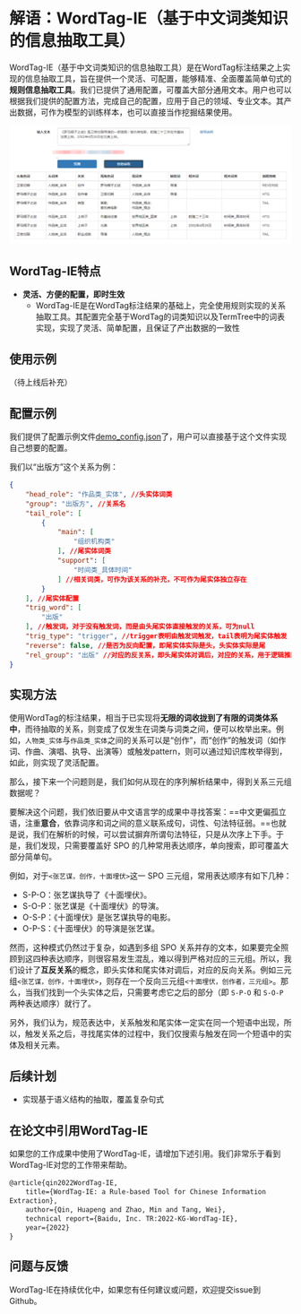 # 解语：WordTag-IE（基于中文词类知识的信息抽取工具）

WordTag-IE（基于中文词类知识的信息抽取工具）是在WordTag标注结果之上实现的信息抽取工具，旨在提供一个灵活、可配置，能够精准、全面覆盖简单句式的**规则信息抽取工具**。我们已提供了通用配置，可覆盖大部分通用文本。用户也可以根据我们提供的配置方法，完成自己的配置，应用于自己的领域、专业文本。其产出数据，可作为模型的训练样本，也可以直接当作挖掘结果使用。

![](../doc/img/wordtag-ie-example.png)

## WordTag-IE特点

- **灵活、方便的配置，即时生效**
  - WordTag-IE是在WordTag标注结果的基础上，完全使用规则实现的关系抽取工具。其配置完全基于WordTag的词类知识以及TermTree中的词表实现，实现了灵活、简单配置，且保证了产出数据的一致性

## 使用示例

（待上线后补充）

## 配置示例

我们提供了配置示例文件[demo_config.json](./demo_config.json)了，用户可以直接基于这个文件实现自己想要的配置。

我们以“出版方”这个关系为例：

```json
{
    "head_role": "作品类_实体", //头实体词类
    "group": "出版方", //关系名
    "tail_role": [
        {
            "main": [
                "组织机构类"
            ], //尾实体词类
            "support": [
                "时间类_具体时间"
            ] //相关词类，可作为该关系的补充，不可作为尾实体独立存在
        }
    ], //尾实体配置
    "trig_word": [
        "出版"
    ], //触发词，对于没有触发词，而是由头尾实体直接触发的关系，可为null
    "trig_type": "trigger", //trigger表明由触发词触发，tail表明为尾实体触发
    "reverse": false, //是否为反向配置，即尾实体实际是头，头实体实际是尾
    "rel_group": "出版" //对应的反关系，即头尾实体对调后，对应的关系，用于逻辑推断
}
```

## 实现方法

使用WordTag的标注结果，相当于已实现将**无限的词收拢到了有限的词类体系中**，而待抽取的关系，则变成了仅发生在词类与词类之间，便可以枚举出来。例如，`人物类_实体`与`作品类_实体`之间的关系可以是“创作”，而“创作”的触发词（如作词、作曲、演唱、执导、出演等）或触发pattern，则可以通过知识库枚举得到，如此，则实现了灵活配置。

那么，接下来一个问题则是，我们如何从现在的序列解析结果中，得到关系三元组数据呢？

要解决这个问题，我们依旧要从中文语言学的成果中寻找答案：==中文更偏孤立语，注重**意合**，依靠词序和词之间的意义联系成句，词性、句法特征弱。==也就是说，我们在解析的时候，可以尝试摒弃所谓句法特征，只是从次序上下手。于是，我们发现，只需要覆盖好 SPO 的几种常用表达顺序，单向搜索，即可覆盖大部分简单句。

例如，对于`<张艺谋，创作，十面埋伏>`这一 SPO 三元组，常用表达顺序有如下几种：

- S-P-O：张艺谋执导了《十面埋伏》。
- S-O-P：张艺谋是《十面埋伏》的导演。
- O-S-P：《十面埋伏》是张艺谋执导的电影。
- O-P-S：《十面埋伏》的导演是张艺谋。

然而，这种模式仍然过于复杂，如遇到多组 SPO 关系并存的文本，如果要完全照顾到这四种表达顺序，则很容易发生混乱，难以得到严格对应的三元组。所以，我们设计了**互反关系**的概念，即头实体和尾实体对调后，对应的反向关系。例如三元组`<张艺谋，创作，十面埋伏>`，则存在一个反向三元组`<十面埋伏，创作者，三元组>`。那么，当我们找到一个头实体之后，只需要考虑它之后的部分（即 `S-P-O` 和 `S-O-P` 两种表达顺序）就行了。

另外，我们认为，规范表达中，关系触发和尾实体一定实在同一个短语中出现，所以，触发关系之后，寻找尾实体的过程中，我们仅搜索与触发在同一个短语中的实体及相关元素。

## 后续计划

- 实现基于语义结构的抽取，覆盖复杂句式

## 在论文中引用WordTag-IE

如果您的工作成果中使用了WordTag-IE，请增加下述引用。我们非常乐于看到WordTag-IE对您的工作带来帮助。

```
@article{qin2022WordTag-IE,
    title={WordTag-IE: a Rule-based Tool for Chinese Information Extraction},
    author={Qin, Huapeng and Zhao, Min and Tang, Wei},
    technical report={Baidu, Inc. TR:2022-KG-WordTag-IE},
    year={2022}
}
```

## 问题与反馈

WordTag-IE在持续优化中，如果您有任何建议或问题，欢迎提交issue到Github。
